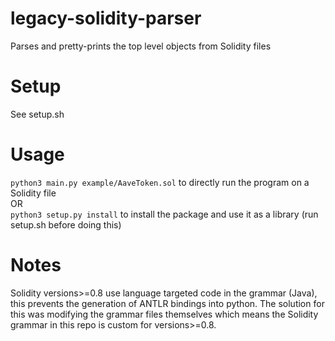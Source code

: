 # legacy-solidity-parser

Parses and pretty-prints the top level objects from Solidity files

# Setup

See setup.sh

# Usage

`python3 main.py example/AaveToken.sol` to directly run the program on a Solidity file
<br>
OR
<br>
`python3 setup.py install` to install the package and use it as a library (run setup.sh before doing this)

# Notes

Solidity versions>=0.8 use language targeted code in the grammar (Java), this prevents
the generation of ANTLR bindings into python. The solution for this was modifying the grammar files
themselves which means the Solidity grammar in this repo is custom for versions>=0.8.